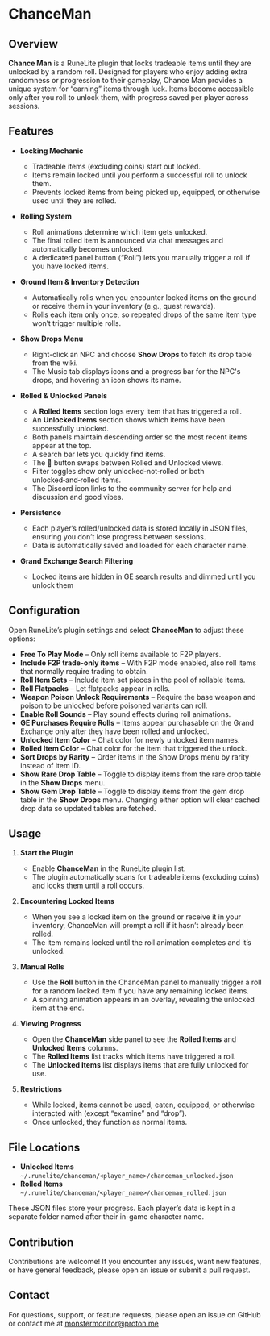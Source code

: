 # ChanceMan

## Overview

**Chance Man** is a RuneLite plugin that locks tradeable items until they are unlocked by a random roll. Designed for players who enjoy adding extra randomness or progression to their gameplay, Chance Man provides a unique system for “earning” items through luck. Items become accessible only after you roll to unlock them, with progress saved per player across sessions.

## Features

- **Locking Mechanic**
    - Tradeable items (excluding coins) start out locked.
    - Items remain locked until you perform a successful roll to unlock them.
    - Prevents locked items from being picked up, equipped, or otherwise used until they are rolled.

- **Rolling System**
    - Roll animations determine which item gets unlocked.
    - The final rolled item is announced via chat messages and automatically becomes unlocked.
    - A dedicated panel button (“Roll”) lets you manually trigger a roll if you have locked items.

- **Ground Item & Inventory Detection**
    - Automatically rolls when you encounter locked items on the ground or receive them in your inventory (e.g., quest rewards).
    - Rolls each item only once, so repeated drops of the same item type won’t trigger multiple rolls.

- **Show Drops Menu**
    - Right-click an NPC and choose **Show Drops** to fetch its drop table from the wiki.
    - The Music tab displays icons and a progress bar for the NPC's drops, and hovering an icon shows its name.

- **Rolled & Unlocked Panels**
    - A **Rolled Items** section logs every item that has triggered a roll.
    - An **Unlocked Items** section shows which items have been successfully unlocked.
    - Both panels maintain descending order so the most recent items appear at the top.
    - A search bar lets you quickly find items.
    - The 🔄 button swaps between Rolled and Unlocked views.
    - Filter toggles show only unlocked‑not‑rolled or both unlocked‑and‑rolled items.
    - The Discord icon links to the community server for help and discussion and good vibes.

- **Persistence**
    - Each player’s rolled/unlocked data is stored locally in JSON files, ensuring you don’t lose progress between sessions.
    - Data is automatically saved and loaded for each character name.

- **Grand Exchange Search Filtering**
    - Locked items are hidden in GE search results and dimmed until you unlock them

## Configuration

Open RuneLite’s plugin settings and select **ChanceMan** to adjust these options:

- **Free To Play Mode** – Only roll items available to F2P players.
- **Include F2P trade-only items** – With F2P mode enabled, also roll items that normally require trading to obtain.
- **Roll Item Sets** – Include item set pieces in the pool of rollable items.
- **Roll Flatpacks** – Let flatpacks appear in rolls.
- **Weapon Poison Unlock Requirements** – Require the base weapon and poison to be unlocked before poisoned variants can roll.
- **Enable Roll Sounds** – Play sound effects during roll animations.
- **GE Purchases Require Rolls** – Items appear purchasable on the Grand Exchange only after they have been rolled and unlocked.
- **Unlocked Item Color** – Chat color for newly unlocked item names.
- **Rolled Item Color** – Chat color for the item that triggered the unlock.
- **Sort Drops by Rarity** – Order items in the Show Drops menu by rarity instead of item ID.
- **Show Rare Drop Table** – Toggle to display items from the rare drop table in the **Show Drops** menu.
- **Show Gem Drop Table** – Toggle to display items from the gem drop table in the **Show Drops** menu.
  Changing either option will clear cached drop data so updated tables are fetched.

## Usage

1. **Start the Plugin**
    - Enable **ChanceMan** in the RuneLite plugin list.
    - The plugin automatically scans for tradeable items (excluding coins) and locks them until a roll occurs.

2. **Encountering Locked Items**
    - When you see a locked item on the ground or receive it in your inventory, ChanceMan will prompt a roll if it hasn’t already been rolled.
    - The item remains locked until the roll animation completes and it’s unlocked.

3. **Manual Rolls**
    - Use the **Roll** button in the ChanceMan panel to manually trigger a roll for a random locked item if you have any remaining locked items.
    - A spinning animation appears in an overlay, revealing the unlocked item at the end.

4. **Viewing Progress**
    - Open the **ChanceMan** side panel to see the **Rolled Items** and **Unlocked Items** columns.
    - The **Rolled Items** list tracks which items have triggered a roll.
    - The **Unlocked Items** list displays items that are fully unlocked for use.

5. **Restrictions**
    - While locked, items cannot be used, eaten, equipped, or otherwise interacted with (except “examine” and “drop”).
    - Once unlocked, they function as normal items.

## File Locations

- **Unlocked Items**  
  `~/.runelite/chanceman/<player_name>/chanceman_unlocked.json`
- **Rolled Items**  
  `~/.runelite/chanceman/<player_name>/chanceman_rolled.json`

These JSON files store your progress. Each player’s data is kept in a separate folder named after their in-game character name.

## Contribution

Contributions are welcome! If you encounter any issues, want new features, or have general feedback, please open an issue or submit a pull request.

## Contact

For questions, support, or feature requests, please open an issue on GitHub or contact me at monstermonitor@proton.me
